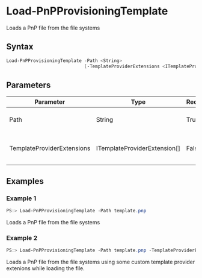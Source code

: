 # Load-PnPProvisioningTemplate
Loads a PnP file from the file systems
## Syntax
```powershell
Load-PnPProvisioningTemplate -Path <String>
                             [-TemplateProviderExtensions <ITemplateProviderExtension[]>]
```


## Parameters
Parameter|Type|Required|Description
---------|----|--------|-----------
|Path|String|True|Filename to read from, optionally including full path.|
|TemplateProviderExtensions|ITemplateProviderExtension[]|False|Allows you to specify ITemplateProviderExtension to execute while loading the template.|
## Examples

### Example 1
```powershell
PS:> Load-PnPProvisioningTemplate -Path template.pnp
```
Loads a PnP file from the file systems

### Example 2
```powershell
PS:> Load-PnPProvisioningTemplate -Path template.pnp -TemplateProviderExtensions $extensions
```
Loads a PnP file from the file systems using some custom template provider extenions while loading the file.
